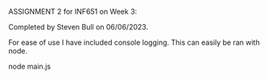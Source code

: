ASSIGNMENT 2 for INF651 on Week 3:

Completed by Steven Bull on 06/06/2023.

For ease of use I have included console logging. This can easily be ran with node.

node main.js